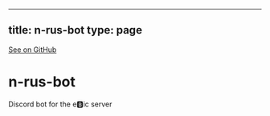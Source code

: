 
---
title: n-rus-bot
type: page
---

[See on GitHub](https://github.com/jakeroggenbuck/n-rus-bot/)

# n-rus-bot
Discord bot for the e:b:ic server
